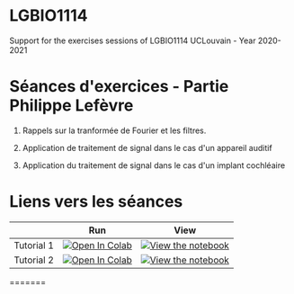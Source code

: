 # LGBIO1114
Support for the exercises sessions of LGBIO1114 UCLouvain - Year 2020-2021

# Séances d'exercices - Partie Philippe Lefèvre

1. Rappels sur la tranformée de Fourier et les filtres.

2. Application de traitement de signal dans le cas d'un appareil auditif

3. Application du traitement de signal dans le cas d'un implant cochléaire

# Liens vers les séances

|   | Run | View |
| - | --- | ---- |
| Tutorial 1 | [![Open In Colab](https://colab.research.google.com/assets/colab-badge.svg)](https://colab.research.google.com/github/decomiteA/LGBIO1114/blob/master/Tutorial1_LGBIO1114nb.ipynb) | [![View the notebook](https://img.shields.io/badge/render-nbviewer-orange.svg)](https://nbviewer.jupyter.org/github/decomiteA/LGBIO1114/blob/master/Tutorial1_LGBIO1114nb.ipynb) |
| Tutorial 2 | [![Open In Colab](https://colab.research.google.com/assets/colab-badge.svg)](https://colab.research.google.com/github/decomiteA/LGBIO1114/blob/master/Tutorial2_LGBIO1114.ipynb) | [![View the notebook](https://img.shields.io/badge/render-nbviewer-orange.svg)](https://nbviewer.jupyter.org/github/decomiteA/LGBIO1114/blob/master/Tutorial2_LGBIO1114.ipynb) |
=======
